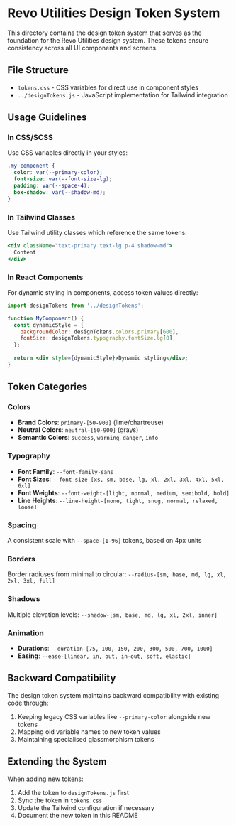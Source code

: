 # Revo Utilities Design Token System

This directory contains the design token system that serves as the foundation for the Revo Utilities design system. These tokens ensure consistency across all UI components and screens.

## File Structure

- `tokens.css` - CSS variables for direct use in component styles
- `../designTokens.js` - JavaScript implementation for Tailwind integration

## Usage Guidelines

### In CSS/SCSS

Use CSS variables directly in your styles:

```css
.my-component {
  color: var(--primary-color);
  font-size: var(--font-size-lg);
  padding: var(--space-4);
  box-shadow: var(--shadow-md);
}
```

### In Tailwind Classes

Use Tailwind utility classes which reference the same tokens:

```jsx
<div className="text-primary text-lg p-4 shadow-md">
  Content
</div>
```

### In React Components

For dynamic styling in components, access token values directly:

```jsx
import designTokens from '../designTokens';

function MyComponent() {
  const dynamicStyle = {
    backgroundColor: designTokens.colors.primary[600],
    fontSize: designTokens.typography.fontSize.lg[0],
  };
  
  return <div style={dynamicStyle}>Dynamic styling</div>;
}
```

## Token Categories

### Colors

- **Brand Colors**: `primary-[50-900]` (lime/chartreuse)
- **Neutral Colors**: `neutral-[50-900]` (grays)
- **Semantic Colors**: `success`, `warning`, `danger`, `info`

### Typography

- **Font Family**: `--font-family-sans`
- **Font Sizes**: `--font-size-[xs, sm, base, lg, xl, 2xl, 3xl, 4xl, 5xl, 6xl]`
- **Font Weights**: `--font-weight-[light, normal, medium, semibold, bold]`
- **Line Heights**: `--line-height-[none, tight, snug, normal, relaxed, loose]`

### Spacing

A consistent scale with `--space-[1-96]` tokens, based on 4px units

### Borders

Border radiuses from minimal to circular: `--radius-[sm, base, md, lg, xl, 2xl, 3xl, full]`

### Shadows

Multiple elevation levels: `--shadow-[sm, base, md, lg, xl, 2xl, inner]`

### Animation

- **Durations**: `--duration-[75, 100, 150, 200, 300, 500, 700, 1000]`
- **Easing**: `--ease-[linear, in, out, in-out, soft, elastic]`

## Backward Compatibility

The design token system maintains backward compatibility with existing code through:

1. Keeping legacy CSS variables like `--primary-color` alongside new tokens
2. Mapping old variable names to new token values
3. Maintaining specialised glassmorphism tokens

## Extending the System

When adding new tokens:

1. Add the token to `designTokens.js` first
2. Sync the token in `tokens.css` 
3. Update the Tailwind configuration if necessary
4. Document the new token in this README
